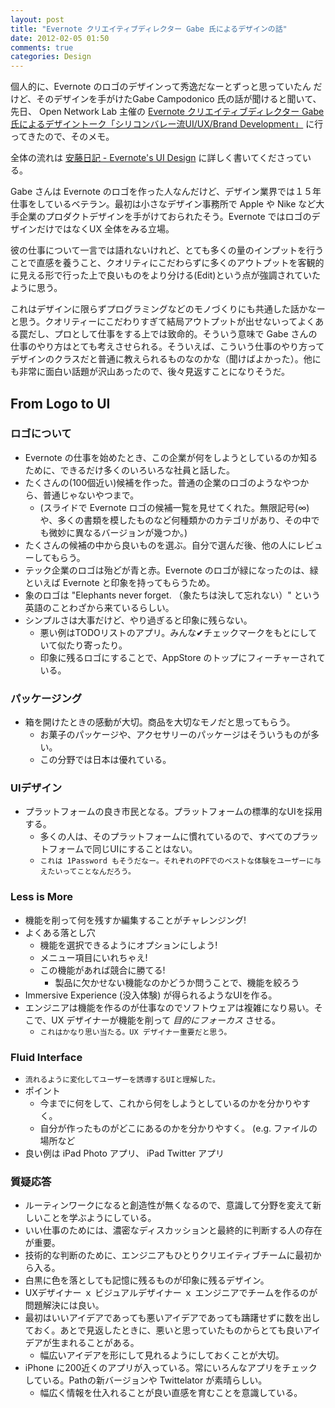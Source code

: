 ```yaml
---
layout: post
title: "Evernote クリエイティブディレクター Gabe 氏によるデザインの話"
date: 2012-02-05 01:50
comments: true
categories: Design
---
```


個人的に、Evernote のロゴのデザインって秀逸だなーとずっと思っていたん
だけど、そのデザインを手がけたGabe Campodonico 氏の話が聞けると聞いて、
先日、 Open Network Lab 主催の
[Evernote クリエイティブディレクター Gabe氏によるデザイントーク「シリコンバレー流UI/UX/Brand Development」](http://atnd.org/events/24783)
に行ってきたので、そのメモ。

<!-- more -->

全体の流れは
[安藤日記 - Evernote's UI Design](http://www.andoh.org/2012/02/evernotes-ui-design.html)
に詳しく書いてくださっている。

Gabe さんは Evernote のロゴを作った人なんだけど、デザイン業界では１５年仕事をしているベテラン。最初は小さなデザイン事務所で Apple や Nike など大手企業のプロダクトデザインを手がけておられたそう。Evernote ではロゴのデザインだけではなくUX 全体をみる立場。

彼の仕事について一言では語れないけれど、とても多くの量のインプットを行うことで直感を養うこと、クオリティにこだわらずに多くのアウトプットを客観的に見える形で行った上で良いものをより分ける(Edit)という点が強調されていたように思う。

これはデザインに限らずプログラミングなどのモノづくりにも共通した話かなーと思う。クオリティーにこだわりすぎて結局アウトプットが出せないってよくある罠だし、プロとして仕事をする上では致命的。そういう意味で Gabe さんの仕事のやり方はとても考えさせられる。そういえば、こういう仕事のやり方ってデザインのクラスだと普通に教えられるものなのかな（聞けばよかった）。他にも非常に面白い話題が沢山あったので、後々見返すことになりそうだ。


## From Logo to UI

### ロゴについて
* Evernote の仕事を始めたとき、この企業が何をしようとしているのか知るために、できるだけ多くのいろいろな社員と話した。
* たくさんの(100個近い)候補を作った。普通の企業のロゴのようなやつから、普通じゃないやつまで。
  * (スライドで Evernote ロゴの候補一覧を見せてくれた。無限記号(∞)や、多くの書類を模したものなど何種類かのカテゴリがあり、その中でも微妙に異なるバージョンが幾つか。)
* たくさんの候補の中から良いものを選ぶ。自分で選んだ後、他の人にレビューしてもらう。
* テック企業のロゴは殆どが青と赤。Evernote のロゴが緑になったのは、緑といえば Evernote と印象を持ってもらうため。
* 象のロゴは "Elephants never forget. （象たちは決して忘れない）" という英語のことわざから来ているらしい。
* シンプルさは大事だけど、やり過ぎると印象に残らない。
  * 悪い例はTODOリストのアプリ。みんな✔チェックマークをもとにしていて似たり寄ったり。
  * 印象に残るロゴにすることで、AppStore のトップにフィーチャーされている。

### パッケージング
* 箱を開けたときの感動が大切。商品を大切なモノだと思ってもらう。
  * お菓子のパッケージや、アクセサリーのパッケージはそういうものが多い。
  * この分野では日本は優れている。

### UIデザイン
* プラットフォームの良き市民となる。プラットフォームの標準的なUIを採用する。
   * 多くの人は、そのプラットフォームに慣れているので、すべてのプラットフォームで同じUIにすることはない。
   * `これは 1Password もそうだなー。それぞれのPFでのベストな体験をユーザーに与えたいってことなんだろう。`

### Less is More
* 機能を削って何を残すか編集することがチャレンジング!
* よくある落とし穴
  * 機能を選択できるようにオプションにしよう!
  * メニュー項目にいれちゃえ!
  * この機能があれば競合に勝てる!
    * 製品に欠かせない機能なのかどうか問うことで、機能を絞ろう
* Immersive Experience (没入体験) が得られるようなUIを作る。
* エンジニアは機能を作るのが仕事なのでソフトウェアは複雑になり易い。そこで、UX デザイナーが機能を削って *目的にフォーカス* させる。
  * `これはかなり思い当たる。UX デザイナー重要だと思う。`

### Fluid Interface
* `流れるように変化してユーザーを誘導するUIと理解した。`
* ポイント
  * 今までに何をして、これから何をしようとしているのかを分かりやすく。
  * 自分が作ったものがどこにあるのかを分かりやすく。 (e.g. ファイルの場所など
* 良い例は iPad Photo アプリ、 iPad Twitter アプリ

### 質疑応答
* ルーティンワークになると創造性が無くなるので、意識して分野を変えて新しいことを学ぶようにしている。
* いい仕事のためには、濃密なディスカッションと最終的に判断する人の存在が重要。
* 技術的な判断のために、エンジニアもひとりクリエイティブチームに最初から入る。
* 白黒に色を落としても記憶に残るものが印象に残るデザイン。
* UXデザイナー ｘ ビジュアルデザイナー ｘ エンジニアでチームを作るのが問題解決には良い。
* 最初はいいアイデアであっても悪いアイデアであっても躊躇せずに数を出しておく。あとで見返したときに、悪いと思っていたものからとても良いアイデアが生まれることがある。
  * 幅広いアイデアを形にして見れるようにしておくことが大切。
* iPhone に200近くのアプリが入っている。常にいろんなアプリをチェックしている。Pathの新バージョンや Twittelator が素晴らしい。
  * 幅広く情報を仕入れることが良い直感を育むことを意識している。
